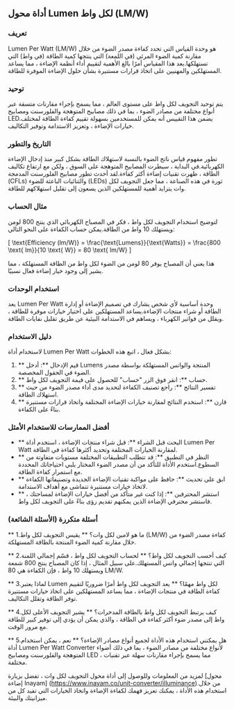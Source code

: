 ## أداة محول Lumen لكل واط (LM/W)

### تعريف
Lumen Per Watt (LM/W) هو وحدة القياس التي تحدد كفاءة مصدر الضوء من خلال مقارنة كمية الضوء المرئي (في اللمعة) التي ينتجها كمية الطاقة (في واط) التي تستهلكها.يعد هذا المقياس أمرًا بالغ الأهمية لتقييم أداء أنظمة الإضاءة ، مما يساعد المستهلكين والمهنيين على اتخاذ قرارات مستنيرة بشأن حلول الإضاءة الموفرة للطاقة.

### توحيد
يتم توحيد التجويف لكل واط على مستوى العالم ، مما يسمح بإجراء مقارنات متسقة عبر أنواع مختلفة من مصادر الضوء ، بما في ذلك مصابيح المتوهجة والفلورسنت ومصابيح LED.يضمن هذا التقييس أنه يمكن للمستخدمين بسهولة تقييم كفاءة الطاقة لمختلف خيارات الإضاءة ، وتعزيز الاستدامة وتوفير التكاليف.

### التاريخ والتطور
تطور مفهوم قياس ناتج الضوء بالنسبة لاستهلاك الطاقة بشكل كبير منذ إدخال الإضاءة الكهربائية.في البداية ، سيطرت المصابيح المتوهجة على السوق ، ولكن مع ارتفاع تكاليف الطاقة ، ظهرت تقنيات إضاءة أكثر كفاءة.لقد أحدث تطور مصابيح الفلورسنت المدمجة (CFLs) والثنائيات الباعثة للضوء (LEDs) ثورة في هذه الصناعة ، مما جعل التجويف لكل وات يتزايد أهمية للمستهلكين الذين يسعون إلى تقليل استهلاكهم للطاقة.

### مثال الحساب
لتوضيح استخدام التجويف لكل واط ، فكر في المصباح الكهربائي الذي ينتج 800 لومن ويستهلك 10 واط من الطاقة.يمكن حساب الكفاءة على النحو التالي:

\[ \text{Efficiency (lm/W)} = \frac{\text{Lumens}}{\text{Watts}} = \frac{800 \text{ lm}}{10 \text{ W}} = 80 \text{ lm/W} \]

هذا يعني أن المصباح يوفر 80 لومن من الضوء لكل واط من الطاقة المستهلكة ، مما يشير إلى وجود خيار إضاءة فعال نسبيًا.

### استخدام الوحدات
يعد Lumen Per Watt وحدة أساسية لأي شخص يشارك في تصميم الإضاءة أو إدارة الطاقة أو شراء منتجات الإضاءة.يساعد المستهلكين على اختيار خيارات موفرة للطاقة ، ويقلل من فواتير الكهرباء ، ويساهم في الاستدامة البيئية عن طريق تقليل نفايات الطاقة.

### دليل الاستخدام
لاستخدام أداة Lumen Per Watt بشكل فعال ، اتبع هذه الخطوات:

1. ** قيم الإدخال **: أدخل Lumens المنتجة والواتس المستهلكة بواسطة مصدر الضوء في الحقول المخصصة.
2. ** حساب **: انقر فوق الزر "حساب" للحصول على قيمة التجويف لكل واط.
3. ** تفسير النتائج **: راجع تصنيف الكفاءة لتحديد مدى أداء مصدر الضوء من حيث استهلاك الطاقة.
4. ** قارن **: استخدم النتائج لمقارنة خيارات الإضاءة المختلفة واتخاذ قرارات مستنيرة بناءً على الكفاءة.

### أفضل الممارسات للاستخدام الأمثل
- ** البحث قبل الشراء **: قبل شراء منتجات الإضاءة ، استخدم أداة Lumen Per Watt لمقارنة الخيارات المختلفة وتحديد أكثرها كفاءة في الطاقة.
- ** النظر في التطبيق **: قد تتطلب التطبيقات المختلفة مستويات متفاوتة من السطوع.استخدم الأداة للتأكد من أن مصدر الضوء المختار يلبي احتياجاتك المحددة مع استمرار كفاءة الطاقة.
- ** ابق على تحديث **: حافظ على مواكبة تقنيات الإضاءة الجديدة وتصنيفاتها الكفاءة لاتخاذ خيارات مستنيرة تتماشى مع أهداف الاستدامة.
- ** استشر المحترفين **: إذا كنت غير متأكد من أفضل خيارات الإضاءة لمساحتك ، فاستشر محترفي الإضاءة الذين يمكنهم تقديم رؤى بناءً على التجويف لكل واط.

### أسئلة متكررة (الأسئلة الشائعة)

** 1.ما هو لامين لكل وات؟ **
يقيس التجويف لكل واط (LM/W) كفاءة مصدر الضوء من خلال مقارنة كمية الضوء المنتجة بالطاقة المستهلكة.

** 2.كيف أحسب التجويف لكل واط؟ **
لحساب التجويف لكل واط ، قسّم إجمالي اللمنة التي تنتجها إجمالي واتس المستهلك.على سبيل المثال ، إذا كان المصباح ينتج 800 شمعة ويستهلك 10 واط ، فإن الكفاءة هي 80 LM/W.

** 3.لماذا يعتبر Lumen لكل واط مهمًا؟ **
يعد التجويف لكل واط أمرًا ضروريًا لتقييم كفاءة الطاقة في منتجات الإضاءة ، مما يساعد المستهلكين على اتخاذ خيارات مستنيرة توفر الطاقة وتقلل التكاليف.

** 4.كيف يرتبط التجويف لكل واط بالطاقة المدخرات؟ **
يشير التجويف الأعلى لكل واط إلى مصدر ضوء أكثر كفاءة في الطاقة ، والذي يمكن أن يؤدي إلى توفير كبير للطاقة مع مرور الوقت.

** 5.هل يمكنني استخدام هذه الأداة لجميع أنواع مصادر الإضاءة؟ **
نعم ، يمكن استخدام أداة Lumen Per Watt Converter لأنواع مختلفة من مصادر الضوء ، بما في ذلك أضواء المتوهجة والفلورسنت ومصابيح LED ، مما يسمح بإجراء مقارنات سهلة عبر تقنيات مختلفة.

لمزيد من المعلومات وللوصول إلى أداة محول التجويف لكل وات ، تفضل بزيارة [محول إضاءة Inayam] (https://www.inayam.co/unit-converter/illuminance).من خلال استخدام هذه الأداة ، يمكنك تعزيز فهمك لكفاءة الإضاءة واتخاذ الخيارات التي تفيد كل من ميزانيتك والبيئة.